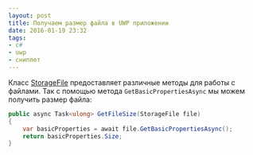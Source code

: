 ```yaml
---
layout: post
title: Получаем размер файла в UWP приложении
date: 2016-01-19 23:32
tags:
- c#
- uwp
- сниппет
---
```


Класс [StorageFile](https://msdn.microsoft.com/en-us/library/windows/apps/windows.storage.storagefile.aspx) предоставляет различные методы для работы с файлами. Так с помощью метода `GetBasicPropertiesAsync` мы можем получить размер файла:

```csharp
public async Task<ulong> GetFileSize(StorageFile file)
{
	var basicProperties = await file.GetBasicPropertiesAsync();
	return basicProperties.Size;
}
```
